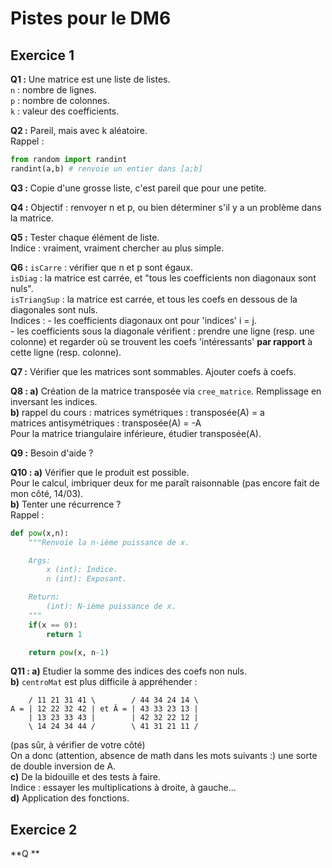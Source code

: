 # Pistes pour le DM6

## Exercice 1

**Q1 :** Une matrice est une liste de listes.  
`n` : nombre de lignes.  
`p` : nombre de colonnes.  
`k` : valeur des coefficients.  

**Q2 :** Pareil, mais avec k aléatoire.  
Rappel :
```python
from random import randint
randint(a,b) # renvoie un entier dans [a;b]
```

**Q3 :** Copie d'une grosse liste, c'est pareil que pour une petite.

**Q4 :** Objectif : renvoyer n et p, ou bien déterminer s'il y a un problème dans la matrice.

**Q5 :** Tester chaque élément de liste.  
Indice : vraiment, vraiment chercher au plus simple.

**Q6 :** `isCarre` : vérifier que n et p sont égaux.  
`isDiag` : la matrice est carrée, et "tous les coefficients non diagonaux sont nuls".  
`isTriangSup` : la matrice est carrée, et tous les coefs en dessous de la diagonales sont nuls.  
Indices :   - les coefficients diagonaux ont pour 'indices' i = j.  
            - les coefficients sous la diagonale vérifient :
    prendre une ligne (resp. une colonne) et regarder où se trouvent les coefs 'intéressants' **par rapport** à cette ligne (resp. colonne).

**Q7 :** Vérifier que les matrices sont sommables. Ajouter coefs à coefs.

**Q8 : a)** Création de la matrice transposée via `cree_matrice`. Remplissage en inversant les indices.  
**b)** rappel du cours : matrices symétriques : transposée(A) = a  
matrices antisymétriques : transposée(A) = -A  
Pour la matrice triangulaire inférieure, étudier transposée(A).

**Q9 :** Besoin d'aide ?

**Q10 : a)** Vérifier que le produit est possible.  
Pour le calcul, imbriquer deux for me paraît raisonnable (pas encore fait de mon côté, 14/03).  
**b)** Tenter une récurrence ?  
Rappel :  
```python
def pow(x,n):
    """Renvoie la n-ième puissance de x.

    Args:
        x (int): Indice.
        n (int): Exposant.

    Return:
        (int): N-ième puissance de x.
    """
    if(x == 0):
        return 1

    return pow(x, n-1)
```

**Q11 : a)** Etudier la somme des indices des coefs non nuls.  
**b)** `centroMat` est plus difficile à appréhender :
```
    / 11 21 31 41 \        / 44 34 24 14 \
A = | 12 22 32 42 | et Â = | 43 33 23 13 |
    | 13 23 33 43 |        | 42 32 22 12 |
    \ 14 24 34 44 /        \ 41 31 21 11 /
```
(pas sûr, à vérifier de votre côté)  
On a donc (attention, absence de math dans les mots suivants :) une sorte de double inversion de A.  
**c)** De la bidouille et des tests à faire.  
Indice : essayer les multiplications à droite, à gauche...  
**d)** Application des fonctions.

## Exercice 2

**Q **
